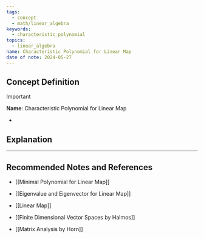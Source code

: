 ```yaml
---
tags:
  - concept
  - math/linear_algebra
keywords:
  - characteristic_polynomial
topics:
  - linear_algebra
name: Characteristic Polynomial for Linear Map
date of note: 2024-05-27
---
```


## Concept Definition

>[!important]
>**Name**: Characteristic Polynomial for Linear Map




- 

## Explanation





-----------
##  Recommended Notes and References

- [[Minimal Polynomial for Linear Map]]
- [[Eigenvalue and Eigenvector for Linear Map]]
- [[Linear Map]]



- [[Finite Dimensional Vector Spaces by Halmos]]
- [[Matrix Analysis by Horn]]